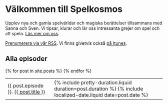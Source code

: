 ---
---

# Välkommen till Spelkosmos

Upplev nya och gamla spelvärldar och magiska berättelser tillsammans med Sanna och Sven. Vi tipsar, klurar och lär oss intressanta grejer om spel och att spela. [Läs mer om oss][1].

[Prenumerera via vår RSS][2]. Vi finns givetvis också [på Itunes][3].

## Alla episoder

<table id="all-episodes">
	{% for post in site.posts %}
	<tr>
		<td>
			{{ post.episode }}. <a href="{{ post.url }}">{{ post.title }}</a>
		</td>
		<td>
			{% include pretty-duration.liquid duration=post.duration %}
			<time>{% include localized-date.liquid date=post.date %}</time>
		</td>
	</tr>
	 {% endfor %}
</table>

<script>
(function () {
	document.body.className += ' js';

	function getParentElementByTagName(element, name) {
		if (element.tagName === name.toUpperCase()) {
			return element;
		}
		else if (element.parentElement !== null) {
			return getParentElementByTagName(element.parentElement, name);
		}

		return null;
	}

	var table = document.getElementById('all-episodes');

	table.addEventListener('click', function (event) {
		var row = getParentElementByTagName(event.target, 'tr');
		var allLinks = row && row.getElementsByTagName('a');

		if (allLinks.length > 0) {
			allLinks[0].click();
		}
	});
}());
</script>

[1]: /om-oss/
[2]: http://spelkosmos.se/itunes.rss
[3]: https://itunes.apple.com/se/podcast/spelkosmos/id1074034373
